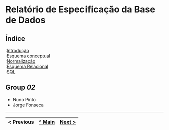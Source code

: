 # Relatório de Especificação da Base de Dados

## Índice

:[Introdução](rebd01.md)  
:[Esquema conceptual](rebd02.md)  
:[Normalização](rebd03.md)  
:[Esquema Relacional](rebd04.md)  
:[SQL](rebd05.md)  
 

## Group _02_

* Nuno Pinto
* Jorge Fonseca

---
< Previous | [^ Main](/../../) | [Next >](rebd01.md)
:--- | :---: | ---: 
